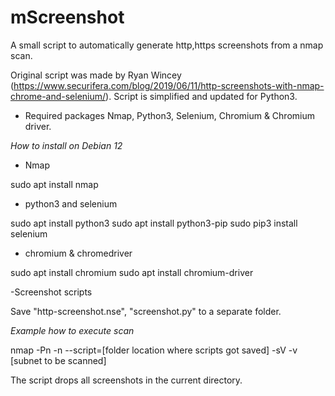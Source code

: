 # mScreenshot
A small script to automatically generate http,https screenshots from a nmap scan. 

Original script was made by Ryan Wincey (https://www.securifera.com/blog/2019/06/11/http-screenshots-with-nmap-chrome-and-selenium/).
Script is simplified and updated for Python3.

* Required packages Nmap, Python3, Selenium, Chromium & Chromium driver.

*How to install on Debian 12* 

- Nmap

sudo apt install nmap

- python3 and selenium 

sudo apt install python3 
sudo apt install python3-pip
sudo pip3 install selenium

- chromium & chromedriver

sudo apt install chromium
sudo apt install chromium-driver

-Screenshot scripts

Save  "http-screenshot.nse", "screenshot.py" to a separate folder.

*Example how to execute scan*

nmap -Pn -n  --script=[folder location where scripts got saved] -sV -v [subnet to be scanned]

The script drops all screenshots in the current directory.


